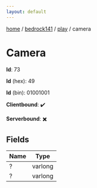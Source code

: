 ```yaml
---
layout: default
---
```


[home](/)  /  [bedrock141](/protocol/bedrock141)  /  [play](/protocol/bedrock141/play)  /  camera

# Camera

**Id**: 73

**Id** (hex): 49

**Id** (bin): 01001001

**Clientbound**: ✔️

**Serverbound**: ✖️

## Fields

Name | Type
---|---
? | varlong
? | varlong
